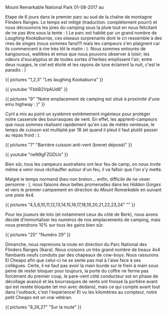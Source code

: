 Mount Remarkable National Park
01-08-2017
au


Etape de 6 jours dans le premier parc au sud de la chaîne de montagne Flinders Ranges. Le temps est mitigé (traduction: complètement pourri) et nous découvrons les joies du camping sous la pluie tout en nous félicitant de ne pas être sous la tente : ) Le parc est habité par un grand nombre de *Laughing Kookaburras*, ces oiseaux surprenants dont le cri ressemble à des rires de singes (nous sommes fans!!!! mais les campeurs s'en plaignent car ils commencent à rire très tôt le matin : ). Nous sommes entourés de kangourous, wallibies et emus que nous pouvons observer à loisir; les odeurs d'eucalyptus et de toutes sortes d'herbes emplissent l'air; entre deux nuages, le ciel est étoilé et les rayons de lune éclairent la nuit, c'est le paradis : )

{{ pictures "1,2,3" "Les laughing Kookaburra" }}

<div class="center">
  {{ youtube "FbbB2VpAUd8" }}
</div>

{{ pictures "9" "Notre emplacement de camping est situé à proximité d'une emu highway : )" }}

Cyril a mis au point un systèmre extrêmement ingénieux pour protéger notre casserole des bourrasques de vent. En effet, les apprenti-campeurs que nous sommes réalisent rapidement qu'en cas de météo venteuse, le temps de cuisson est multiplié par 18 (et quand il pleut il faut plutôt passer au repas froid : ).

{{ pictures "7" "Barrière cuisson anti-vent (brevet déposé)" }}

<div class="center">
  {{ youtube "neN9gFZGDUs" }}
</div>


Bien sûr, tous les campeurs australiens ont leur feu de camp, on nous invite même à venir nous réchauffer autour d'un feu, il va falloir que l'on s'y mette.

Malgré le temps normand (heu non breton... enfin, difficile de ne vexer personne : ), nous faisons deux belles promenades dans les *Hidden Gorges* et vers le premier campement en direction du *Mount Remarkable* en suivant une piste 4x4.

{{ pictures "4,5,6,10,11,12,13,14,15,16,17,18,19,20,21,22,23,24" "" }}

Pour les joueurs de loto (et notamment ceux du côté de Berk), nous avons décidé d'immortaliser les numéros de nos emplacements de camping, mais nous prendrons 10% sur tous les gains bien sûr.

{{ pictures "25" "Numéro 29" }}

Dimanche, nous reprenons la route en direction du Parc National des Flinders Ranges (Ikara). Nous croisons un très grand nombre de beaux 4x4 flambants neufs conduits par des chapeaux de cow-boys. Nous rassurons El Cheapo afin que celui-ci ne se sente pas mal à l'aise face à ses collègues. Certe, il ne faut pas avoir la main lourde sur le frein à main sous peine de rester bloquer pour toujours, la porte du coffre ne ferme pas forcément du premier coup, le pare-vent côté conducteur est en phase de décollage avancé et les bourrasques de vents ont froissé la portière avant qui est restée bloquée (et moi avec dedans), mais ce qui compte avant tout dans l'outback, c'est l'expérience! Et vu les kilomètres au compteur, notre petit Cheapo est un vrai vétéran.

{{ pictures "8,26,27" "Sur la route" }}


